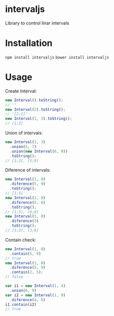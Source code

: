 # intervaljs

Library to control linar intervals

# Installation

`npm install intervaljs`
`bower install intervaljs`

# Usage

Create Interval: 

```js
new Interval().toString();
// ''
new Interval(2).toString();
// '[2;2]'
new Interval(1, 3).toString();
// [1;3]
```


Union of intervals:
```js
new Interval(1, 3)
  .union(5, 7)
  .union(new Interval(6, 9))
  .toString();
// [1;3], [5;9]
```

Diference of intervals:
```js
new Interval(1, 8)
  .diference(5, 9)
  .toString();
// [1;5)
new Interval(1, 8)
  .diference(5, 6)
  .toString();
// [1;5), (6;8]
new Interval(1, 8)
  .diference(3)
  .toString();
// [1;3), (3;8]
```

Contain check:
```js
new Interval(1, 8)
  .contain(5, 8)
// true
new Interval(1, 8)
  .diference(5, 9)
  .contain(2, 5);
// false

var i1 = new Interval(1, 4)
  .union(6, 9)
var i2 = new Interval(1, 9)
  .diference(4, 6)
i1.contain(i2)
// true
```



